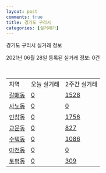 ```yaml
---
layout: post
comments: true
title: 경기도 구리시
categories: [실거래가]
---
```


경기도 구리시 실거래 정보

2021년 06월 28일 등록된 실거래 정보: 0건

<script type="text/javascript">
  google.charts.load('current', {'packages':['corechart']});
  google.charts.setOnLoadCallback(drawChart);

  function drawChart() {
    var data = google.visualization.arrayToDataTable([['거래일', '매매', '전월세', '전매'], ['20-06', 36, 15, 2], ['20-07', 356, 333, 4], ['20-08', 167, 245, 3], ['20-09', 130, 399, 1], ['20-10', 142, 229, 0], ['20-11', 185, 355, 1], ['20-12', 224, 262, 0], ['21-01', 252, 540, 0], ['21-02', 148, 222, 0], ['21-03', 131, 256, 0], ['21-04', 152, 233, 0], ['21-05', 161, 174, 0], ['21-06', 29, 119, 0]]);

    var options = {
      title: '최근 유형별 거래량 추이',
      legend: { position: 'bottom' }
    };

    var chart = new google.visualization.LineChart(document.getElementById('columnchart_material'));
    chart.draw(data, (options));
  }
</script>

<div id="columnchart_material" style="width: 100%; margin-left: -35px"></div>
<br>
<table class="sortable">
  <tr>
    <td>지역</td>
    <td>오늘 실거래</td>
    <td>2주간 실거래</td>
  </tr>

  
  <tr class="item">
    <td><a href="4131010100.html">갈매동</a></td>
    <td><a href="4131010100.html">0</a></td>
    <td><a href="4131010100.html">1528</a></td>
  </tr>
    

  <tr class="item">
    <td><a href="4131010200.html">사노동</a></td>
    <td><a href="4131010200.html">0</a></td>
    <td><a href="4131010200.html">0</a></td>
  </tr>
    

  <tr class="item">
    <td><a href="4131010300.html">인창동</a></td>
    <td><a href="4131010300.html">0</a></td>
    <td><a href="4131010300.html">1756</a></td>
  </tr>
    

  <tr class="item">
    <td><a href="4131010400.html">교문동</a></td>
    <td><a href="4131010400.html">0</a></td>
    <td><a href="4131010400.html">827</a></td>
  </tr>
    

  <tr class="item">
    <td><a href="4131010500.html">수택동</a></td>
    <td><a href="4131010500.html">0</a></td>
    <td><a href="4131010500.html">1086</a></td>
  </tr>
    

  <tr class="item">
    <td><a href="4131010600.html">아천동</a></td>
    <td><a href="4131010600.html">0</a></td>
    <td><a href="4131010600.html">0</a></td>
  </tr>
    

  <tr class="item">
    <td><a href="4131010700.html">토평동</a></td>
    <td><a href="4131010700.html">0</a></td>
    <td><a href="4131010700.html">309</a></td>
  </tr>
    


</table>


    